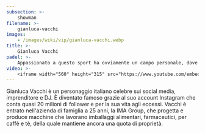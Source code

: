 ```yaml
---
subsection: >-
    showman
filename: >-
    gianluca-vacchi
images:
    - /images/wiki/vip/gianluca-vacchi.webp
title: >-
    Gianluca Vacchi
padel: >-
    Appassionato a questo sport ha ovviamente un campo personale, dove si allena regolarmente. Inoltre è amico di diversi giocatori del WPT come Ale Galan e Fernando Belasteguin, con i quali ha condiviso (anche tramite i propri social) diverse esperienze durante la tappa in Sardegna del circuito internazionale professionistico. Per lui il padel sta diventando sempre più di un semplice hobby, anche con video ironici su TikTok o storie Instagram il padel è sempre più presente nelle sue varie comunicazioni.
video: >-
    <iframe width="560" height="315" src="https://www.youtube.com/embed/U8X46xNlnRs" title="YouTube video player" frameborder="0" allow="accelerometer; autoplay; clipboard-write; encrypted-media; gyroscope; picture-in-picture" allowfullscreen></iframe>
---
```

Gianluca Vacchi è un personaggio italiano celebre sui social media, imprenditore e DJ. È diventato famoso grazie al suo account Instagram che conta quasi 20 milioni di follower e per la sua vita agli eccessi. Vacchi è entrato nell'azienda di famiglia a 25 anni, la IMA Group, che progetta e produce macchine che lavorano imballaggi alimentari, farmaceutici, per caffè e tè, della quale mantiene ancora una quota di proprietà.